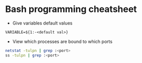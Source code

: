 # Bash programming cheatsheet

- Give variables default values

```
VARIABLE=${1:-<default val>}
```

- View which processes are bound to which ports

```sh
netstat -tulpn | grep :<port>
ss -tulpn | grep :<port>
```
